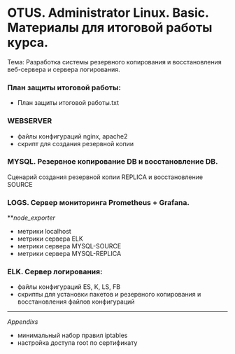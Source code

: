 # OTUS. Administrator Linux. Basic. Материалы для итоговой работы курса.

Тема: Разработка системы резервного копирования и восстановления веб-сервера и сервера логирования. 

### План защиты итоговой работы:
- План защиты итоговой работы.txt

### WEBSERVER
- файлы конфигураций nginx, apache2
- скрипт для создания резервной копии

### MYSQL. Резервное копирование DB и восстановление DB.

Сценарий создания резервной копии REPLICA и восстановление SOURCE

### LOGS. Сервер мониторинга Prometheus + Grafana.
***node_exporter*

- метрики localhost
- метрики сервера ELK
- метрики сервера MYSQL-SOURCE
- метрики сервера MYSQL-REPLICA

### ELK. Сервер логирования: 
- файлы конфигураций ES, K, LS, FB
- скрипты для установки пакетов и резервного копирования и восстановления файлов конфигураций

****

*Appendixs*

- минимальный набор правил iptables
- настройка доступа root по сертификату